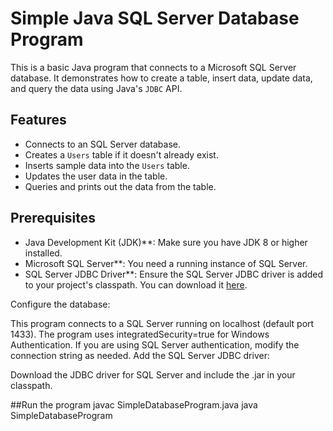 # Simple Java SQL Server Database Program

This is a basic Java program that connects to a Microsoft SQL Server database. It demonstrates how to create a table, insert data, update data, and query the data using Java's `JDBC` API.

## Features

- Connects to an SQL Server database.
- Creates a `Users` table if it doesn't already exist.
- Inserts sample data into the `Users` table.
- Updates the user data in the table.
- Queries and prints out the data from the table.

## Prerequisites

- Java Development Kit (JDK)**: Make sure you have JDK 8 or higher installed.
- Microsoft SQL Server**: You need a running instance of SQL Server.
- SQL Server JDBC Driver**: Ensure the SQL Server JDBC driver is added to your project's classpath. You can download it [here](https://docs.microsoft.com/en-us/sql/connect/jdbc/download-microsoft-jdbc-driver-for-sql-server).

Configure the database:

This program connects to a SQL Server running on localhost (default port 1433).
The program uses integratedSecurity=true for Windows Authentication. If you are using SQL Server authentication, modify the connection string as needed.
Add the SQL Server JDBC driver:

Download the JDBC driver for SQL Server and include the .jar in your classpath.


##Run the program
javac SimpleDatabaseProgram.java
java SimpleDatabaseProgram



##
